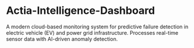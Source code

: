 # Actia-Intelligence-Dashboard
A modern cloud-based monitoring system for predictive failure detection in electric vehicle (EV) and power grid infrastructure. Processes real-time sensor data with AI-driven anomaly detection.
